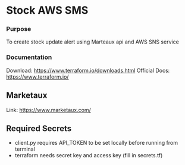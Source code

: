 # Stock AWS SMS

### Purpose
To create stock update alert using Marteaux api and  AWS SNS service

### Documentation
Download: https://www.terraform.io/downloads.html
Official Docs: https://www.terraform.io/

## Marketaux
Link: https://www.marketaux.com/

## Required Secrets
- client.py requires API_TOKEN to be set locally before running from terminal
- terraform needs secret key and access key (fill in secrets.tf)
